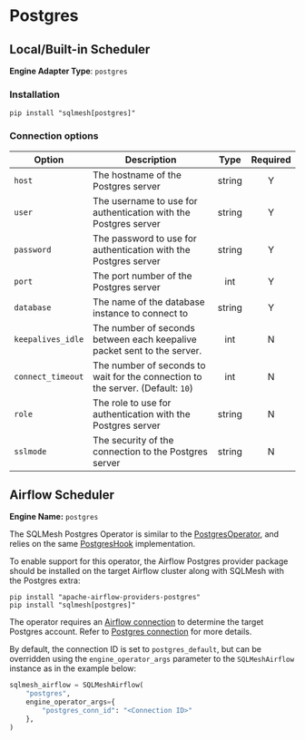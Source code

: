 # Postgres

## Local/Built-in Scheduler
**Engine Adapter Type**: `postgres`

### Installation
```
pip install "sqlmesh[postgres]"
```

### Connection options

| Option            | Description                                                                     | Type   | Required |
|-------------------|---------------------------------------------------------------------------------|:------:|:--------:|
| `host`            | The hostname of the Postgres server                                             | string | Y        |
| `user`            | The username to use for authentication with the Postgres server                 | string | Y        |
| `password`        | The password to use for authentication with the Postgres server                 | string | Y        |
| `port`            | The port number of the Postgres server                                          | int    | Y        |
| `database`        | The name of the database instance to connect to                                 | string | Y        |
| `keepalives_idle` | The number of seconds between each keepalive packet sent to the server.         | int    | N        |
| `connect_timeout` | The number of seconds to wait for the connection to the server. (Default: `10`) | int    | N        |
| `role`            | The role to use for authentication with the Postgres server                     | string | N        |
| `sslmode`         | The security of the connection to the Postgres server                           | string | N        |

## Airflow Scheduler
**Engine Name:** `postgres`

The SQLMesh Postgres Operator is similar to the [PostgresOperator](https://airflow.apache.org/docs/apache-airflow-providers-postgres/stable/_api/airflow/providers/postgres/operators/postgres/index.html), and relies on the same [PostgresHook](https://airflow.apache.org/docs/apache-airflow-providers-postgres/stable/_api/airflow/providers/postgres/hooks/postgres/index.html) implementation.

To enable support for this operator, the Airflow Postgres provider package should be installed on the target Airflow cluster along with SQLMesh with the Postgres extra:
```
pip install "apache-airflow-providers-postgres"
pip install "sqlmesh[postgres]"
```

The operator requires an [Airflow connection](https://airflow.apache.org/docs/apache-airflow/stable/howto/connection.html) to determine the target Postgres account. Refer to [Postgres connection](https://airflow.apache.org/docs/apache-airflow-providers-postgres/stable/connections/postgres.html) for more details.

By default, the connection ID is set to `postgres_default`, but can be overridden using the `engine_operator_args` parameter to the `SQLMeshAirflow` instance as in the example below:
```python linenums="1"
sqlmesh_airflow = SQLMeshAirflow(
    "postgres",
    engine_operator_args={
        "postgres_conn_id": "<Connection ID>"
    },
)
```
